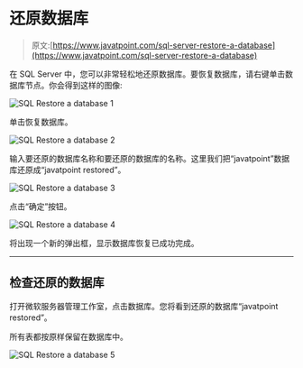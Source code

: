 # 还原数据库

> 原文:[https://www.javatpoint.com/sql-server-restore-a-database](https://www.javatpoint.com/sql-server-restore-a-database)

在 SQL Server 中，您可以非常轻松地还原数据库。要恢复数据库，请右键单击数据库节点。你会得到这样的图像:

![SQL Restore a database 1](../Images/2f82839c343a100cca3da58524c89951.png)

单击恢复数据库。

![SQL Restore a database 2](../Images/4fd1747eb8f32f7795aa2b84f9682424.png)

输入要还原的数据库名称和要还原的数据库的名称。这里我们把“javatpoint”数据库还原成“javatpoint restored”。

![SQL Restore a database 3](../Images/98de51a546cc1fd184f491b62e2c1e84.png)

点击“确定”按钮。

![SQL Restore a database 4](../Images/e2c0e8db474c3a2d11831bf09d2eb86e.png)

将出现一个新的弹出框，显示数据库恢复已成功完成。

* * *

## 检查还原的数据库

打开微软服务器管理工作室，点击数据库。您将看到还原的数据库“javatpoint restored”。

所有表都按原样保留在数据库中。

![SQL Restore a database 5](../Images/20be34f3a698a4029c8e7fdec841dde0.png)